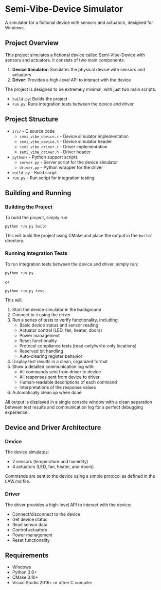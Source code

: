 # Semi-Vibe-Device Simulator

A simulator for a fictional device with sensors and actuators, designed for Windows.

## Project Overview

This project simulates a fictional device called Semi-Vibe-Device with sensors and actuators. It consists of two main components:

1. **Device Simulator**: Simulates the physical device with sensors and actuators
2. **Driver**: Provides a high-level API to interact with the device

The project is designed to be extremely minimal, with just two main scripts:
- `build.py`: Builds the project
- `run.py`: Runs integration tests between the device and driver

## Project Structure

- `src/` - C source code
  - `semi_vibe_device.c` - Device simulator implementation
  - `semi_vibe_device.h` - Device simulator header
  - `semi_vibe_driver.c` - Driver implementation
  - `semi_vibe_driver.h` - Driver header
- `python/` - Python support scripts
  - `server.py` - Server script for the device simulator
  - `driver.py` - Python wrapper for the driver
- `build.py` - Build script
- `run.py` - Run script for integration testing

## Building and Running

### Building the Project

To build the project, simply run:

```
python run.py build
```

This will build the project using CMake and place the output in the `build/` directory.

### Running Integration Tests

To run integration tests between the device and driver, simply run:

```
python run.py
```

or

```
python run.py test
```

This will:
1. Start the device simulator in the background
2. Connect to it using the driver
3. Run a series of tests to verify functionality, including:
   - Basic device status and sensor reading
   - Actuator control (LED, fan, heater, doors)
   - Power management
   - Reset functionality
   - Protocol compliance tests (read-only/write-only locations)
   - Reserved bit handling
   - Auto-clearing register behavior
4. Display test results in a clean, organized format
5. Show a detailed communication log with:
   - All commands sent from driver to device
   - All responses sent from device to driver
   - Human-readable descriptions of each command
   - Interpretations of the response values
6. Automatically clean up when done

All output is displayed in a single console window with a clean separation between test results and communication log for a perfect debugging experience.

## Device and Driver Architecture

### Device

The device simulates:
- 2 sensors (temperature and humidity)
- 4 actuators (LED, fan, heater, and doors)

Commands are sent to the device using a simple protocol as defined in the LAW.md file.

### Driver

The driver provides a high-level API to interact with the device:
- Connect/disconnect to the device
- Get device status
- Read sensor data
- Control actuators
- Power management
- Reset functionality

## Requirements

- Windows
- Python 3.6+
- CMake 3.10+
- Visual Studio 2019+ or other C compiler 